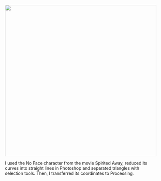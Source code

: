 <img src="https://github.com/carolrolis/Polygon-Art/assets/126017853/0d722f0f-9b1a-4b9e-b551-b56b205d6fa6" width="500" height="500">

I used the No Face character from the movie Spirited Away, reduced its curves into straight lines in Photoshop and separated triangles with selection tools. Then, I transferred its coordinates to Processing.
